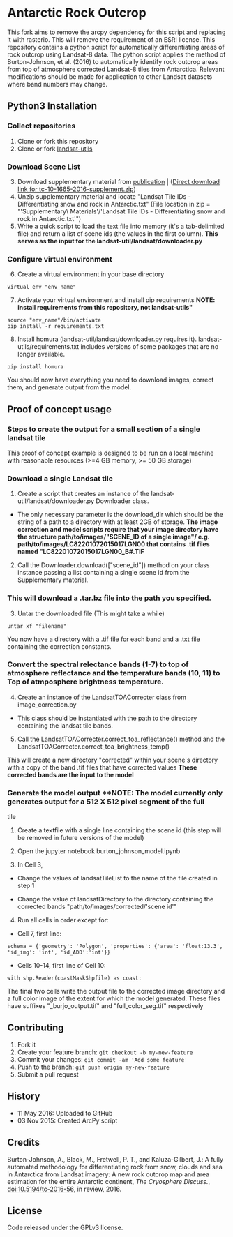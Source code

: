# Antarctic Rock Outcrop

This fork aims to remove the arcpy dependency for this script and replacing it with rasterio. This will remove the requirement of an ESRI license.
This repository contains a python script for automatically differentiating areas of rock outcrop using Landsat-8 data. The python script applies the method of Burton-Johnson, et al. (2016) to automatically identify rock outcrop areas from top of atmosphere corrected Landsat-8 tiles from Antarctica. Relevant modifications should be made for application to other Landsat datasets where band numbers may change.

## Python3 Installation
### Collect repositories
1. Clone or fork this repository
2. Clone or fork [landsat-utils](https://github.com/developmentseed/landsat-util)
### Download Scene List
3. Download supplementary material from [publication](http://dx.doi.org/10.5194/tc-2016-56) | ([Direct download link for tc-10-1665-2016-supplement.zip](https://www.the-cryosphere.net/10/1665/2016/tc-10-1665-2016-supplement.zip]))
4. Unzip supplementary material and locate "Landsat Tile IDs - Differentiating snow and rock in Antarctic.txt"
(File location in zip = "'Supplementary\ Materials'/'Landsat Tile IDs - Differentiating snow and rock in Antarctic.txt'")
5. Write a quick script to load the text file into memory (it's a tab-delimited file) and return a list of scene ids (the values in the first column). **This serves as the input for the landsat-util/landsat/downloader.py**
### Configure virtual environment
6. Create a virtual environment in your base directory

```
virtual env "env_name"
```

7. Activate your virtual environment and install pip requirements **NOTE: install requirements from this repository, not landsat-utils"**
```
source "env_name"/bin/activate
pip install -r requirements.txt
```
8. Install homura (landsat-util/landsat/downloader.py requires it). landsat-utils/requirements.txt includes versions of some packages that are no longer available.
```
pip install homura
```
You should now have everything you need to download images, correct them, and generate output from the model.

## Proof of concept usage
### Steps to create the output for a small section of a single landsat tile
This proof of concept example is designed to be run on a local machine with reasonable resources (>=4 GB memory, >= 50 GB storage)
### Download a single Landsat tile
1. Create a script that creates an instance of the landsat-util/landsat/downloader.py Downloader class.
  - The only necessary parameter is the download_dir which should be the string of a path to a directory with at least 2GB of storage. **The image correction and model scripts require that your image directory have the structure path/to/images/"SCENE_ID of a single image"/ e.g. path/to/images/LC82201072015017LGN00 that contains .tif files named "LC82201072015017LGN00_B#.TIF**
  
2. Call the Downloader.download(["scene_id"]) method on your class instance passing a list containing a single scene id from 
the Supplementary material.

### This will download a .tar.bz file into the path you specified.

3. Untar the downloaded file (This might take a while)
```
untar xf "filename"
```

You now have a directory with a .tif file for each band and a .txt file containing the correction constants.

### Convert the spectral relectance bands (1-7) to top of atmosphere reflectance and the temperature bands (10, 11) to Top of atmposphere brightness temperature.
  
4. Create an instance of the LandsatTOACorrecter class from image_correction.py
  - This class should be instantiated with the path to the directory containing the landsat tile bands.
  
5. Call the LandsatTOACorrecter.correct_toa_reflectance() method and the LandsatTOACorrecter.correct_toa_brightness_temp()

This will create a new directory "corrected" within your scene's directory with a copy of the band .tif files that have corrected values **These corrected bands are the input to the model**

### Generate the model output **NOTE: The model currently only generates output for a 512 X 512 pixel segment of the full
tile

1. Create a textfile with a single line containing the scene id (this step will be removed in future versions of the model)

2. Open the jupyter notebook burton_johnson_model.ipynb

3. In Cell 3, 
  - Change the values of landsatTileList to the name of the file created in step 1
  
  - Change the value of landsatDirectory to the directory containing the corrected bands "path/to/images/corrected/'scene id'"
  
 4. Run all cells in order except for:
  - Cell 7, first line:
  ```
  schema = {'geometry': 'Polygon', 'properties': {'area': 'float:13.3', 'id_img': 'int', 'id_ADD':'int'}}
  ```
  
  - Cells 10-14, first line of Cell 10:
  ```
with shp.Reader(coastMaskShpfile) as coast:
  ```

The final two cells write the output file to the corrected image directory and a full color image of the extent for which
the model generated. These files have suffixes "_burjo_output.tif" and "full_color_seg.tif" respectively


## Contributing

1. Fork it
2. Create your feature branch: `git checkout -b my-new-feature`
3. Commit your changes: `git commit -am 'Add some feature'`
4. Push to the branch: `git push origin my-new-feature`
5. Submit a pull request

## History

- 11 May 2016: Uploaded to GitHub
- 03 Nov 2015: Created ArcPy script

## Credits

Burton-Johnson, A., Black, M., Fretwell, P. T., and Kaluza-Gilbert, J.: A fully automated methodology for differentiating rock from snow, clouds and sea in Antarctica from Landsat imagery: A new rock outcrop map and area estimation for the entire Antarctic continent, *The Cryosphere Discuss.*, [doi:10.5194/tc-2016-56](http://dx.doi.org/10.5194/tc-2016-56), in review, 2016. 

## License

Code released under the GPLv3 license.
